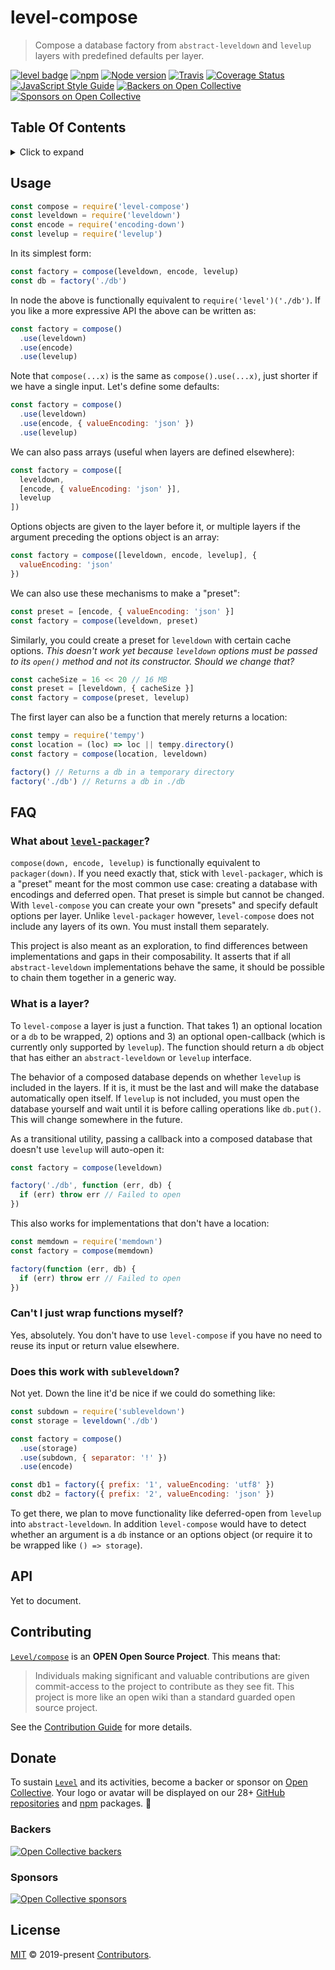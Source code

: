 # level-compose

> Compose a database factory from `abstract-leveldown` and `levelup` layers with predefined defaults per layer.

[![level badge][level-badge]](https://github.com/Level/awesome)
[![npm](https://img.shields.io/npm/v/level-compose.svg?label=&logo=npm)](https://www.npmjs.com/package/level-compose)
[![Node version](https://img.shields.io/node/v/level-compose.svg)](https://www.npmjs.com/package/level-compose)
[![Travis](https://img.shields.io/travis/Level/compose.svg?logo=travis&label=)](https://travis-ci.org/Level/compose)
[![Coverage Status](https://coveralls.io/repos/github/Level/compose/badge.svg)](https://coveralls.io/github/Level/compose)
[![JavaScript Style Guide](https://img.shields.io/badge/code_style-standard-brightgreen.svg)](https://standardjs.com)
[![Backers on Open Collective](https://opencollective.com/level/backers/badge.svg?color=orange)](#backers)
[![Sponsors on Open Collective](https://opencollective.com/level/sponsors/badge.svg?color=orange)](#sponsors)

## Table Of Contents

<details><summary>Click to expand</summary>

- [Usage](#usage)
- [FAQ](#faq)
- [API](#api)
- [Contributing](#contributing)
- [Donate](#donate)
- [License](#license)

</details>

## Usage

```js
const compose = require('level-compose')
const leveldown = require('leveldown')
const encode = require('encoding-down')
const levelup = require('levelup')
```

In its simplest form:

```js
const factory = compose(leveldown, encode, levelup)
const db = factory('./db')
```

In node the above is functionally equivalent to `require('level')('./db')`. If you like a more expressive API the above can be written as:

```js
const factory = compose()
  .use(leveldown)
  .use(encode)
  .use(levelup)
```

Note that `compose(...x)` is the same as `compose().use(...x)`, just shorter if we have a single input. Let's define some defaults:

```js
const factory = compose()
  .use(leveldown)
  .use(encode, { valueEncoding: 'json' })
  .use(levelup)
```

We can also pass arrays (useful when layers are defined elsewhere):

```js
const factory = compose([
  leveldown,
  [encode, { valueEncoding: 'json' }],
  levelup
])
```

Options objects are given to the layer before it, or multiple layers if the argument preceding the options object is an array:

```js
const factory = compose([leveldown, encode, levelup], {
  valueEncoding: 'json'
})
```

We can also use these mechanisms to make a "preset":

```js
const preset = [encode, { valueEncoding: 'json' }]
const factory = compose(leveldown, preset)
```

Similarly, you could create a preset for `leveldown` with certain cache options. _This doesn't work yet because `leveldown` options must be passed to its `open()` method and not its constructor. Should we change that?_

```js
const cacheSize = 16 << 20 // 16 MB
const preset = [leveldown, { cacheSize }]
const factory = compose(preset, levelup)
```

The first layer can also be a function that merely returns a location:

```js
const tempy = require('tempy')
const location = (loc) => loc || tempy.directory()
const factory = compose(location, leveldown)

factory() // Returns a db in a temporary directory
factory('./db') // Returns a db in ./db
```

## FAQ

### What about [`level-packager`](https://github.com/Level/packager)?

`compose(down, encode, levelup)` is functionally equivalent to `packager(down)`. If you need exactly that, stick with `level-packager`, which is a "preset" meant for the most common use case: creating a database with encodings and deferred open. That preset is simple but cannot be changed. With `level-compose` you can create your own "presets" and specify default options per layer. Unlike `level-packager` however, `level-compose` does not include any layers of its own. You must install them separately.

This project is also meant as an exploration, to find differences between implementations and gaps in their composability. It asserts that if all `abstract-leveldown` implementations behave the same, it should be possible to chain them together in a generic way.

### What is a layer?

To `level-compose` a layer is just a function. That takes 1) an optional location or a `db` to be wrapped, 2) options and 3) an optional open-callback (which is currently only supported by `levelup`). The function should return a `db` object that has either an `abstract-leveldown` or `levelup` interface.

The behavior of a composed database depends on whether `levelup` is included in the layers. If it is, it must be the last and will make the database automatically open itself. If `levelup` is not included, you must open the database yourself and wait until it is before calling operations like `db.put()`. This will change somewhere in the future.

As a transitional utility, passing a callback into a composed database that doesn't use `levelup` will auto-open it:

```js
const factory = compose(leveldown)

factory('./db', function (err, db) {
  if (err) throw err // Failed to open
})
```

This also works for implementations that don't have a location:

```js
const memdown = require('memdown')
const factory = compose(memdown)

factory(function (err, db) {
  if (err) throw err // Failed to open
})
```

### Can't I just wrap functions myself?

Yes, absolutely. You don't have to use `level-compose` if you have no need to reuse its input or return value elsewhere.

### Does this work with `subleveldown`?

Not yet. Down the line it'd be nice if we could do something like:

```js
const subdown = require('subleveldown')
const storage = leveldown('./db')

const factory = compose()
  .use(storage)
  .use(subdown, { separator: '!' })
  .use(encode)

const db1 = factory({ prefix: '1', valueEncoding: 'utf8' })
const db2 = factory({ prefix: '2', valueEncoding: 'json' })
```

To get there, we plan to move functionality like deferred-open from `levelup` into `abstract-leveldown`. In addition `level-compose` would have to detect whether an argument is a `db` instance or an options object (or require it to be wrapped like `() => storage`).

## API

Yet to document.

## Contributing

[`Level/compose`](https://github.com/Level/compose) is an **OPEN Open Source Project**. This means that:

> Individuals making significant and valuable contributions are given commit-access to the project to contribute as they see fit. This project is more like an open wiki than a standard guarded open source project.

See the [Contribution Guide](https://github.com/Level/community/blob/master/CONTRIBUTING.md) for more details.

## Donate

To sustain [`Level`](https://github.com/Level) and its activities, become a backer or sponsor on [Open Collective](https://opencollective.com/level). Your logo or avatar will be displayed on our 28+ [GitHub repositories](https://github.com/Level) and [npm](https://www.npmjs.com/) packages. 💖

### Backers

[![Open Collective backers](https://opencollective.com/level/backers.svg?width=890)](https://opencollective.com/level)

### Sponsors

[![Open Collective sponsors](https://opencollective.com/level/sponsors.svg?width=890)](https://opencollective.com/level)

## License

[MIT](LICENSE.md) © 2019-present [Contributors](CONTRIBUTORS.md).

[level-badge]: https://leveljs.org/img/badge.svg
